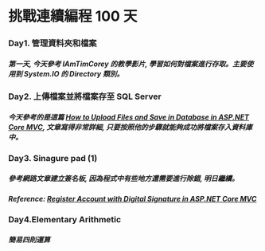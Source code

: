# 挑戰連續編程 100 天

### Day1. 管理資料夾和檔案
##### 第一天, 今天參考 IAmTimCorey 的教學影片, 學習如何對檔案進行存取。主要使用到 System.IO 的 Directory 類別。

### Day2. 上傳檔案並將檔案存至 SQL Server

##### 今天參考的是這篇 [How to Upload Files and Save in Database in ASP.NET Core MVC](https://tutexchange.com/how-to-upload-files-and-save-in-database-in-asp-net-core-mvc/), 文章寫得非常詳細, 只要按照他的步驟就能夠成功將檔案存入資料庫中。


### Day3. Sinagure pad (1)

##### 參考網路文章建立簽名板, 因為程式中有些地方還需要進行除錯, 明日繼續。

##### Reference: [Register Account with Digital Signature in ASP.NET Core MVC](https://www.youtube.com/watch?v=NUrpve7hXuM)

### Day4.Elementary Arithmetic

##### 簡易四則運算

